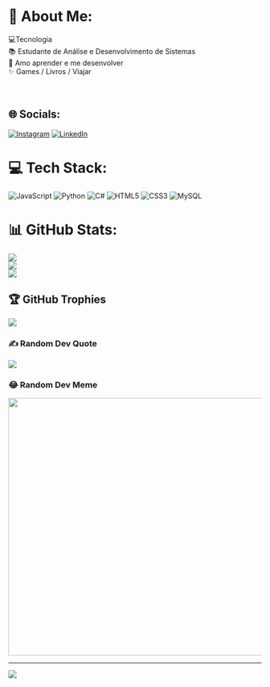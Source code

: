 # 💫 About Me:
💻Tecnologia<br>📚 Estudante de Análise e Desenvolvimento de Sistemas<br>🌱 Amo aprender e me desenvolver<br>✨ Games / Livros / Viajar<br><br><br>


## 🌐 Socials:
[![Instagram](https://img.shields.io/badge/Instagram-%23E4405F.svg?logo=Instagram&logoColor=white)](https://instagram.com/eveesweetxd) [![LinkedIn](https://img.shields.io/badge/LinkedIn-%230077B5.svg?logo=linkedin&logoColor=white)](https://linkedin.com/in/linkedin.com/in/evelyn-caroline-01766918a) 

# 💻 Tech Stack:
![JavaScript](https://img.shields.io/badge/javascript-%23323330.svg?style=flat&logo=javascript&logoColor=%23F7DF1E) ![Python](https://img.shields.io/badge/python-3670A0?style=flat&logo=python&logoColor=ffdd54) ![C#](https://img.shields.io/badge/c%23-%23239120.svg?style=flat&logo=c-sharp&logoColor=white) ![HTML5](https://img.shields.io/badge/html5-%23E34F26.svg?style=flat&logo=html5&logoColor=white) ![CSS3](https://img.shields.io/badge/css3-%231572B6.svg?style=flat&logo=css3&logoColor=white) ![MySQL](https://img.shields.io/badge/mysql-%2300f.svg?style=flat&logo=mysql&logoColor=white)
# 📊 GitHub Stats:
![](https://github-readme-stats.vercel.app/api?username=eveesweetxd&theme=radical&hide_border=false&include_all_commits=true&count_private=true)<br/>
![](https://github-readme-streak-stats.herokuapp.com/?user=eveesweetxd&theme=radical&hide_border=false)<br/>
![](https://github-readme-stats.vercel.app/api/top-langs/?username=eveesweetxd&theme=radical&hide_border=false&include_all_commits=true&count_private=true&layout=compact)

## 🏆 GitHub Trophies
![](https://github-profile-trophy.vercel.app/?username=eveesweetxd&theme=tokyonight&no-frame=false&no-bg=false&margin-w=4)

### ✍️ Random Dev Quote
![](https://quotes-github-readme.vercel.app/api?type=vetical&theme=tokyonight)

### 😂 Random Dev Meme
<img src="https://random-memer.herokuapp.com/" width="512px"/>

---
[![](https://visitcount.itsvg.in/api?id=eveesweetxd&icon=2&color=11)](https://visitcount.itsvg.in)

<!-- Proudly created with GPRM ( https://gprm.itsvg.in ) -->

